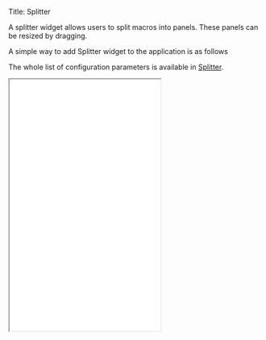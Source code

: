 Title: Splitter

A splitter widget allows users to split macros into panels. These panels can be resized by dragging.

A simple way to add Splitter widget to the application is as follows
<script src='%SNIPPETS_SERVER_URL%/snippets/github.com/ariatemplates/documentation-code/snippets/widgets/splitter/Splitter.tpl?tag=wgtSplitter&lang=at&outdent=true' defer></script>

The whole list of configuration parameters is available in [Splitter](http://ariatemplates.com/api/#aria.widgets.CfgBeans:SplitterCfg).

<iframe class='samples' style="height:500px" src='%SNIPPETS_SERVER_URL%/samples/github.com/ariatemplates/documentation-code/samples/widgets/splitter/' height="450"></iframe>

